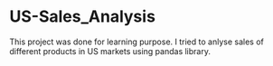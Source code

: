 # US-Sales_Analysis

This project was done for learning purpose. I tried to anlyse sales of different products in US markets using pandas library.

